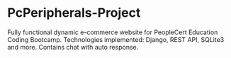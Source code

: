 # PcPeripherals-Project
Fully functional dynamic e-commerce website for PeopleCert Education Coding Bootcamp. Technologies implemented: Django, REST API, SQLite3 and more. Contains chat with auto response.
